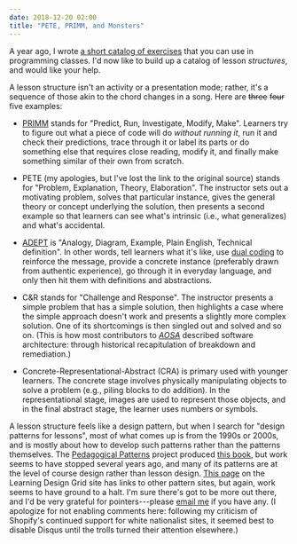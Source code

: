 ```yaml
---
date: 2018-12-20 02:00
title: "PETE, PRIMM, and Monsters"
---
```


A year ago,
I wrote [a short catalog of exercises](http://third-bit.com/2017/10/16/exercise-types.html)
that you can use in programming classes.
I'd now like to build up a catalog of lesson *structures*,
and would like your help.

A lesson structure isn't an activity or a presentation mode;
rather,
it's a sequence of those akin to the chord changes in a song.
Here are <strike>three</strike> <strike>four</strike> five examples:

- [PRIMM](http://blogs.kcl.ac.uk/cser/2017/09/01/primm-a-structured-approach-to-teaching-programming/)
  stands for "Predict, Run, Investigate, Modify, Make".
  Learners try to figure out what a piece of code will do *without running it*,
  run it and check their predictions,
  trace through it or label its parts or do something else that requires close reading,
  modify it,
  and finally make something similar of their own from scratch.

- PETE (my apologies, but I've lost the link to the original source)
  stands for "Problem, Explanation, Theory, Elaboration".
  The instructor sets out a motivating problem,
  solves that particular instance,
  gives the general theory or concept underlying the solution,
  then presents a second example so that learners can see what's intrinsic (i.e., what generalizes)
  and what's accidental.

- [ADEPT](https://betterexplained.com/articles/adept-method/) is
  "Analogy, Diagram, Example, Plain English, Technical definition".
  In other words,
  tell learners what it's like,
  use [dual coding](http://www.learningscientists.org/dual-coding) to reinforce the message,
  provide a concrete instance (preferably drawn from authentic experience),
  go through it in everyday language,
  and only then hit them with definitions and abstractions.

- C&R stands for "Challenge and Response".
  The instructor presents a simple problem that has a simple solution,
  then highlights a case where the simple approach doesn't work
  and presents a slightly more complex solution.
  One of its shortcomings is then singled out and solved and so on.
  (This is how most contributors to *[AOSA](http://aosabook.org)* described software architecture:
  through historical recapitulation of breakdown and remediation.)

- Concrete-Representational-Abstract (CRA) is primary used with younger learners.
  The concrete stage involves physically manipulating objects to solve a problem
  (e.g., piling blocks to do addition).
  In the representational stage,
  images are used to represent those objects,
  and in the final abstract stage,
  the learner uses numbers or symbols.

A lesson structure feels like a design pattern,
but when I search for "design patterns for lessons",
most of what comes up is from the 1990s or 2000s,
and is mostly about how to develop such patterns
rather than the patterns themselves.
The [Pedagogical Patterns](http://www.pedagogicalpatterns.org/) project
produced [this book](https://www.amazon.com/-/dp/1479171824),
but work seems to have stopped several years ago,
and many of its patterns are at the level of course design
rather than lesson design.
[This page](http://www.ld-grid.org/resources/representations-and-languages/design-patterns/patterncollections)
on the Learning Design Grid site has links to other pattern sites,
but again,
work seems to have ground to a halt.
I'm sure there's got to be more out there,
and I'd be very grateful for pointers---please
[email me](mailto:gvwilson@third-bit.com) if you have any.
(I apologize for not enabling comments here:
following my criticism of Shopify's continued support for white nationalist sites,
it seemed best to disable Disqus until the trolls turned their attention elsewhere.)
